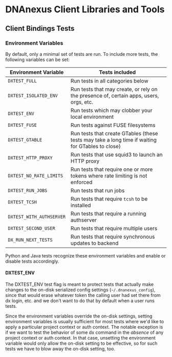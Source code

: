 # DNAnexus Client Libraries and Tools

## Client Bindings Tests

### Environment Variables

By default, only a minimal set of tests are run.  To include more
tests, the following variables can be set:

Environment Variable         | Tests included
-----------------------------|---------------
`DXTEST_FULL`                | Run tests in all categories below
`DXTEST_ISOLATED_ENV`        | Run tests that may create, or rely on the presence of, certain apps, users, orgs, etc.
`DXTEST_ENV`                 | Run tests which may clobber your local environment
`DXTEST_FUSE`                | Run tests against FUSE filesystems
`DXTEST_GTABLE`              | Run tests that create GTables (these tests may take a long time if waiting for GTables to close)
`DXTEST_HTTP_PROXY`          | Run tests that use squid3 to launch an HTTP proxy
`DXTEST_NO_RATE_LIMITS`      | Run tests that require one or more tokens where rate limiting is not enforced
`DXTEST_RUN_JOBS`            | Run tests that run jobs
`DXTEST_TCSH`                | Run tests that require `tcsh` to be installed
`DXTEST_WITH_AUTHSERVER`     | Run tests that require a running authserver
`DXTEST_SECOND_USER`         | Run tests that require multiple users
`DX_RUN_NEXT_TESTS`          | Run tests that require synchronous updates to backend

Python and Java tests recognize these environment variables and enable or
disable tests accordingly.

#### DXTEST_ENV

The DXTEST_ENV test flag is meant to protect tests that actually make changes
to the on-disk serialized config settings (`~/.dnanexus_config`), since that
would erase whatever token the calling user had set there from dx login,
etc. and we don't want to do that by default when a user runs tests.

Since the environment variables override the on-disk settings, setting
environment variables is usually sufficient for most tests where we'd like to
apply a particular project context or auth context. The notable exception is if
we want to test the behavior of some dx command in the *absence* of any project
context or auth context. In that case, unsetting the environment variable would
only allow the on-disk setting to be effective, so for such tests we have to
blow away the on-disk setting, too.

